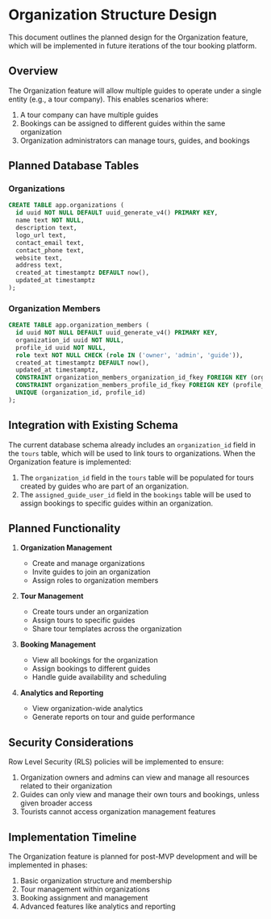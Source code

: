 # Organization Structure Design

This document outlines the planned design for the Organization feature, which will be implemented in future iterations of the tour booking platform.

## Overview

The Organization feature will allow multiple guides to operate under a single entity (e.g., a tour company). This enables scenarios where:

1. A tour company can have multiple guides
2. Bookings can be assigned to different guides within the same organization
3. Organization administrators can manage tours, guides, and bookings

## Planned Database Tables

### Organizations

```sql
CREATE TABLE app.organizations (
  id uuid NOT NULL DEFAULT uuid_generate_v4() PRIMARY KEY,
  name text NOT NULL,
  description text,
  logo_url text,
  contact_email text,
  contact_phone text,
  website text,
  address text,
  created_at timestamptz DEFAULT now(),
  updated_at timestamptz
);
```

### Organization Members

```sql
CREATE TABLE app.organization_members (
  id uuid NOT NULL DEFAULT uuid_generate_v4() PRIMARY KEY,
  organization_id uuid NOT NULL,
  profile_id uuid NOT NULL,
  role text NOT NULL CHECK (role IN ('owner', 'admin', 'guide')),
  created_at timestamptz DEFAULT now(),
  updated_at timestamptz,
  CONSTRAINT organization_members_organization_id_fkey FOREIGN KEY (organization_id) REFERENCES app.organizations (id) ON DELETE CASCADE,
  CONSTRAINT organization_members_profile_id_fkey FOREIGN KEY (profile_id) REFERENCES app.profiles (id) ON DELETE CASCADE,
  UNIQUE (organization_id, profile_id)
);
```

## Integration with Existing Schema

The current database schema already includes an `organization_id` field in the `tours` table, which will be used to link tours to organizations. When the Organization feature is implemented:

1. The `organization_id` field in the `tours` table will be populated for tours created by guides who are part of an organization.
2. The `assigned_guide_user_id` field in the `bookings` table will be used to assign bookings to specific guides within an organization.

## Planned Functionality

1. **Organization Management**
   - Create and manage organizations
   - Invite guides to join an organization
   - Assign roles to organization members

2. **Tour Management**
   - Create tours under an organization
   - Assign tours to specific guides
   - Share tour templates across the organization

3. **Booking Management**
   - View all bookings for the organization
   - Assign bookings to different guides
   - Handle guide availability and scheduling

4. **Analytics and Reporting**
   - View organization-wide analytics
   - Generate reports on tour and guide performance

## Security Considerations

Row Level Security (RLS) policies will be implemented to ensure:

1. Organization owners and admins can view and manage all resources related to their organization
2. Guides can only view and manage their own tours and bookings, unless given broader access
3. Tourists cannot access organization management features

## Implementation Timeline

The Organization feature is planned for post-MVP development and will be implemented in phases:

1. Basic organization structure and membership
2. Tour management within organizations
3. Booking assignment and management
4. Advanced features like analytics and reporting 